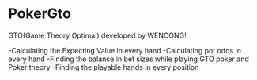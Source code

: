 # PokerGto
GTO(Game Theory Optimal) developed by WENCONG!

-Calculating the Expecting Value in every hand
-Calculating pot odds in every hand
-Finding the balance in bet sizes while playing GTO poker and Poker theory
-Finding the playable hands in every position
